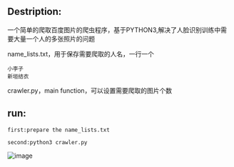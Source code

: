 Destription:
-----------

一个简单的爬取百度图片的爬虫程序，基于PYTHON3,解决了人脸识别训练中需要大量一个人的多张照片的问题

name_lists.txt，用于保存需要爬取的人名，一行一个

    小李子
    新垣结衣

crawler.py，main function，可以设置需要爬取的图片个数


run:
----------

    first:prepare the name_lists.txt
    
    second:python3 crawler.py


![image]( https://github.com/watersink/crawler_baidu_pics/raw/master/%EF%BB%BF%E5%B0%8F%E6%9D%8E%E5%AD%90/0.jpg)
